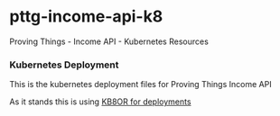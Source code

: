 # pttg-income-api-k8
Proving Things - Income API -  Kubernetes Resources

### Kubernetes Deployment

This is the kubernetes deployment files for Proving Things Income API

As it stands this is using [KB8OR for deployments](https://github.com/UKHomeOffice/kb8or)
